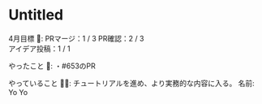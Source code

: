 # Untitled

4月目標 🚀: PRマージ：1 / 3
PR確認：2 / 3   
アイデア投稿：1 / 1　 　　　　　　　　　　　　　

やったこと 📝: ・#653のPR 

やっていること 🏃‍♂️: チュートリアルを進め、より実務的な内容に入る。
名前: Yo Yo